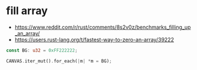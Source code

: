 # fill array

- https://www.reddit.com/r/rust/comments/8s2v0z/benchmarks_filling_up_an_array/
- https://users.rust-lang.org/t/fastest-way-to-zero-an-array/39222

```Rust
const BG: u32 = 0xFF222222;

CANVAS.iter_mut().for_each(|m| *m = BG);
```
